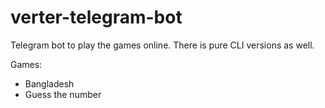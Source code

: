 # verter-telegram-bot

Telegram bot to play the games online.
There is pure CLI versions as well.

Games:
- Bangladesh
- Guess the number
